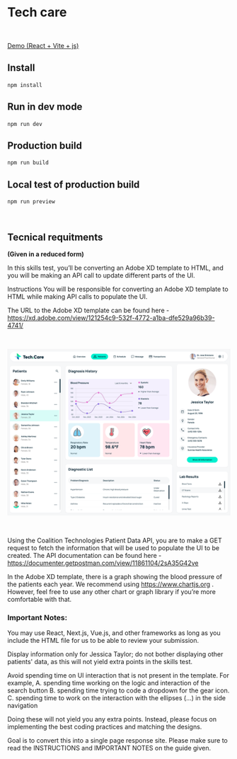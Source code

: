 # Tech care

<br>

[Demo (React + Vite + js)](https://tech-care-test-case.vercel.app/)


## Install

```
npm install
```

## Run in dev mode

```
npm run dev
```

## Production build

```
npm run build
```

## Local test of production build

```
npm run preview
```

<br>

## Tecnical requitments

**(Given in a reduced form)**

In this skills test, you’ll be converting an Adobe XD template to HTML, and you will be making an API call to update different parts of the UI.

Instructions You will be responsible for converting an Adobe XD template to HTML while making API calls to populate the UI.

The URL to the Adobe XD template can be found here - https://xd.adobe.com/view/121254c9-532f-4772-a1ba-dfe529a96b39-4741/

<br>

![Описание картинки](./tech-care.png)

<br>

Using the Coalition Technologies Patient Data API, you are to make a GET request to fetch the information that will be used to populate the UI to be created. The API documentation can be found here - https://documenter.getpostman.com/view/11861104/2sA35G42ve

In the Adobe XD template, there is a graph showing the blood pressure of the patients each year. We recommend using https://www.chartjs.org . However, feel free to use any other chart or graph library if you’re more comfortable with that.

### Important Notes:

You may use React, Next.js, Vue.js, and other frameworks as long as you include the HTML file for us to be able to review your submission.

Display information only for Jessica Taylor; do not bother displaying other patients' data, as this will not yield extra points in the skills test.

Avoid spending time on UI interaction that is not present in the template. For example, A. spending time working on the logic and interaction of the search button B. spending time trying to code a dropdown for the gear icon. C. spending time to work on the interaction with the ellipses (...) in the side navigation

Doing these will not yield you any extra points. Instead, please focus on implementing the best coding practices and matching the designs.

Goal is to convert this into a single page response site. Please make sure to read the INSTRUCTIONS and IMPORTANT NOTES on the guide given.
